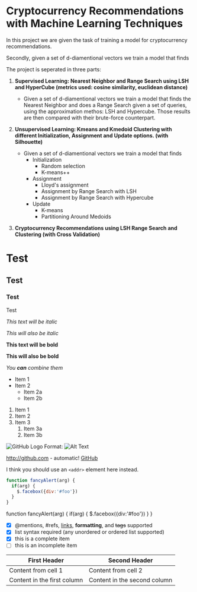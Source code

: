 # Cryptocurrency Recommendations with Machine Learning Techniques
In this project we are given the task of training a model for cryptocurrency recommendations. 

Secondly, given a set of d-diamentional vectors we train a model that finds



The project is seperated in three parts:

1. **Supervised Learning: Nearest Neighbor and Range Search using LSH and HyperCube (metrics used: cosine similarity, euclidean distance)**
    * Given a set of d-diamentional vectors we train a model that finds the Nearest Neighbor and does a Range Search given a set of queries, using the approximation methos: LSH and Hypercube. Those results are then compared with their brute-force counterpart.

1. **Unsupervised Learning: Kmeans and Kmedoid Clustering with different Initialization, Assignment and Update options. (with Silhouette)**
    * Given a set of d-diamentional vectors we train a model that finds
      * Initialization
        - Random selection
        - K-means++
      * Assignment
        - Lloyd's assignment
        - Assignment by Range Search with LSH
        - Assignment by Range Search with Hypercube
      * Update
        - K-means
        - Partitioning Around Medoids
       

1. **Cryptocurrency Recommendations using LSH Range Search and Clustering (with Cross Validation)**


# Test

## Test

### Test

Test

*This text will be italic*

_This will also be italic_

**This text will be bold**

__This will also be bold__

_You **can** combine them_

* Item 1
* Item 2
  * Item 2a
  * Item 2b

1. Item 1
1. Item 2
1. Item 3
   1. Item 3a
   1. Item 3b

![GitHub Logo](/images/logo.png)
Format: ![Alt Text](url)

http://github.com - automatic!
[GitHub](http://github.com)

I think you should use an
`<addr>` element here instead.

```javascript
function fancyAlert(arg) {
  if(arg) {
    $.facebox({div:'#foo'})
  }
}
```

function fancyAlert(arg) {
    if(arg) {
    $.facebox({div:'#foo'})
    }
}

- [x] @mentions, #refs, [links](), **formatting**, and <del>tags</del> supported
- [x] list syntax required (any unordered or ordered list supported)
- [x] this is a complete item
- [ ] this is an incomplete item

First Header | Second Header
------------ | -------------
Content from cell 1 | Content from cell 2
Content in the first column | Content in the second column